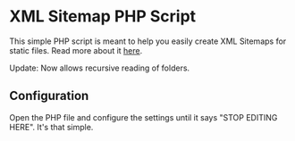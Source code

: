 # XML Sitemap PHP Script 

This simple PHP script is meant to help you easily create XML Sitemaps for static files. Read more about it [here](http://yoast.com/xml-sitemap-php-script/).

Update: Now allows recursive reading of folders.

## Configuration

Open the PHP file and configure the settings until it says "STOP EDITING HERE". It's that simple.
